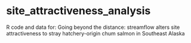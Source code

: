 # site_attractiveness_analysis
R code and data for: Going beyond the distance: streamflow alters site attractiveness to stray hatchery-origin chum salmon in Southeast Alaska
